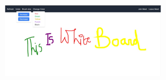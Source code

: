 ![img](https://github.com/sidbbp/Whiteboard-app/blob/main/WhatsApp%20Image%202024-03-18%20at%2014.16.37_4c0c4b1d%20(1).jpg) 
